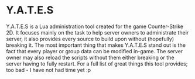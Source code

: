 # Y.A.T.E.S

Y.A.T.E.S is a Lua administration tool created for the game Counter-Strike 2D. It focuses mainly on the task to help server owners to administrate their server, it also provides every source to build upon without (hopefully) breaking it. The most important thing that makes Y.A.T.E.S stand out is the fact that every player or group data can be modified in-game. The server owner may also reload the scripts without them either breaking or the server having to fully restart. For a full list of great things this tool provides; too bad - I have not had time yet :p